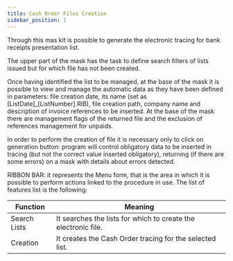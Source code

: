 ```yaml
---
title: Cash Order Files Creation
sidebar_position: 1
---
```


Through this mas kit is possible to generate the electronic tracing for bank receipts presentation list.

The upper part of the mask has the task to define search filters of lists issued but for which file has not been created.

Once having identified the list to be managed, at the base of the mask it is possible to view and manage the automatic data as they have been defined in parameters: file creation date, its name (set as [ListDate]_[ListNumber].RIB), file creation path, company name and description of invoice references to be inserted. At the base of the mask there are management flags of the returned file and the exclusion of references management for unpaids.

In order to perform the creation of file it is necessary only to click on generation button: program will control obligatory data to be inserted in tracing (but not the correct value inserted obligatory), returning (if there are some errors) on a mask with details about errors detected.

RIBBON BAR: it represents the Menu form, that is the area in which it is possible to perform actions linked to the procedure in use. The list of features list is the following:



| Function | Meaning |
| --- | --- |
| Search Lists | It searches the lists for which to create the electronic file. |
| Creation | It creates the Cash Order tracing for the selected list. |







